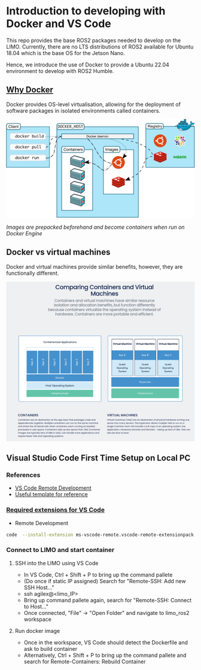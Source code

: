 # Introduction to developing with Docker and VS Code

This repo provides the base ROS2 packages needed to develop on the LIMO. Currently, there are no LTS distributions of ROS2 available for Ubuntu 18.04 which is the base OS for the Jetson Nano.

Hence, we introduce the use of Docker to provide a Ubuntu 22.04 environment to develop with ROS2 Humble.

## [Why Docker](https://docs.docker.com/get-started/overview/)

Docker provides OS-level virtualisation, allowing for the deployment of software packages in isolated environments called containers. 

![Docker Architecture](./assets/docker_architecture.svg)

*Images are prepacked beforehand and become containers when run on Docker Engine*

## Docker vs virtual machines

Docker and virtual machines provide similar benefits, however, they are functionally different. 

![Docker VM Differences](./assets/docker_vm_diff.png)

## Visual Studio Code First Time Setup on Local PC

### References
* [VS Code Remote Development](https://code.visualstudio.com/docs/remote/remote-overview)
* [Useful template for reference](https://github.com/athackst/vscode_ros2_workspace)

### [Required extensions for VS Code](https://code.visualstudio.com/docs/editor/extension-marketplace)
* Remote Development
```bash
code  --install-extension ms-vscode-remote.vscode-remote-extensionpack
```

### Connect to LIMO and start container

1. SSH into the LIMO using VS Code
    * In VS Code, Ctrl + Shift + P to bring up the command pallete
    * (Do once if static IP assigned) Search for "Remote-SSH: Add new SSH Host..."
    * ssh agilex@<limo_IP>
    * Bring up command pallete again, search for "Remote-SSH: Connect to Host..."
    * Once connected, "File" -> "Open Folder" and navigate to limo_ros2 workspace

2. Run docker image
    * Once in the workspace, VS Code should detect the Dockerfile and ask to build container
    * Alternatively, Ctrl + Shift + P to bring up the command pallete and search for Remote-Containers: Rebuild Container